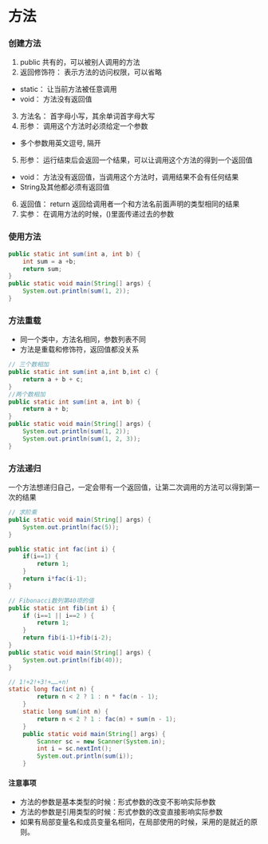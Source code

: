 # 方法

### 创建方法

1. public 共有的，可以被别人调用的方法
2. 返回修饰符： 表示方法的访问权限，可以省略
 - static： 让当前方法被任意调用
 - void： 方法没有返回值
3. 方法名： 首字母小写，其余单词首字母大写 
4. 形参： 调用这个方法时必须给定一个参数 
 - 多个参数用英文逗号, 隔开 
5. 形参： 运行结束后会返回一个结果，可以让调用这个方法的得到一个返回值
 -  void： 方法没有返回值，当调用这个方法时，调用结果不会有任何结果
 -  String及其他都必须有返回值
6. 返回值： return 返回给调用者一个和方法名前面声明的类型相同的结果
7. 实参： 在调用方法的时候，()里面传递过去的参数

### 使用方法

```java
public static int sum(int a, int b) {
	int sum = a +b;
	return sum;
}
public static void main(String[] args) {
	System.out.println(sum(1, 2));
}
```

### 方法重载

- 同一个类中，方法名相同，参数列表不同
- 方法是重载和修饰符，返回值都没关系
```java
// 三个数相加
public static int sum(int a,int b,int c) {
    return a + b + c; 
}
//两个数相加
public static int sum(int a, int b) {
    return a + b; 
}
public static void main(String[] args) {
    System.out.println(sum(1, 2));
    System.out.println(sum(1, 2, 3));
} 
```
### 方法递归

一个方法想递归自己，一定会带有一个返回值，让第二次调用的方法可以得到第一次的结果

```java
// 求阶乘
public static void main(String[] args) {	
    System.out.println(fac(5));
} 

public static int fac(int i) {
    if(i==1) {
        return 1;
    }
    return i*fac(i-1);
}
```
```java
// Fibonacci数列第40项的值
public static int fib(int i) {
    if (i==1 || i==2 ) {
        return 1;
    }
    return fib(i-1)+fib(i-2);
}
public static void main(String[] args) {
    System.out.println(fib(40));
}
```     
```java
// 1!+2!+3!+……+n!
static long fac(int n) {
        return n < 2 ? 1 : n * fac(n - 1); 
    }
	static long sum(int n) {
        return n < 2 ? 1 : fac(n) + sum(n - 1);
    }
	public static void main(String[] args) {
		Scanner sc = new Scanner(System.in);
		int i = sc.nextInt();
		System.out.println(sum(i));
	}
```


#### 注意事项
- 方法的参数是基本类型的时候：形式参数的改变不影响实际参数
- 方法的参数是引用类型的时候：形式参数的改变直接影响实际参数
- 如果有局部变量名和成员变量名相同，在局部使用的时候，采用的是就近的原则。
